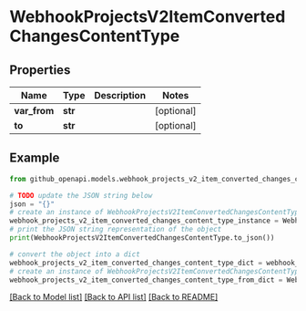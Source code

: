 # WebhookProjectsV2ItemConvertedChangesContentType


## Properties

Name | Type | Description | Notes
------------ | ------------- | ------------- | -------------
**var_from** | **str** |  | [optional] 
**to** | **str** |  | [optional] 

## Example

```python
from github_openapi.models.webhook_projects_v2_item_converted_changes_content_type import WebhookProjectsV2ItemConvertedChangesContentType

# TODO update the JSON string below
json = "{}"
# create an instance of WebhookProjectsV2ItemConvertedChangesContentType from a JSON string
webhook_projects_v2_item_converted_changes_content_type_instance = WebhookProjectsV2ItemConvertedChangesContentType.from_json(json)
# print the JSON string representation of the object
print(WebhookProjectsV2ItemConvertedChangesContentType.to_json())

# convert the object into a dict
webhook_projects_v2_item_converted_changes_content_type_dict = webhook_projects_v2_item_converted_changes_content_type_instance.to_dict()
# create an instance of WebhookProjectsV2ItemConvertedChangesContentType from a dict
webhook_projects_v2_item_converted_changes_content_type_from_dict = WebhookProjectsV2ItemConvertedChangesContentType.from_dict(webhook_projects_v2_item_converted_changes_content_type_dict)
```
[[Back to Model list]](../README.md#documentation-for-models) [[Back to API list]](../README.md#documentation-for-api-endpoints) [[Back to README]](../README.md)


